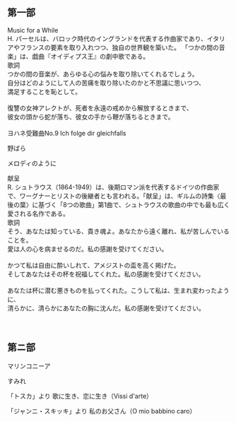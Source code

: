 ## 第一部
Music for a While
<br>
H. パーセルは、バロック時代のイングランドを代表する作曲家であり、イタリアやフランスの要素を取り入れつつ、独自の世界観を築いた。
「つかの間の音楽」は、戯曲『オイディプス王』の劇中歌である。
<br>
歌詞<br>
つかの間の音楽が、あらゆる心の悩みを取り除いてくれるでしょう。<br>
自分はどのようにして人の苦痛を取り除いたのかと不思議に思いつつ、<br>
満足することを恥として。<br>
<br>
復讐の女神アレクトが、死者を永遠の戒めから解放するときまで、<br>
彼女の頭から蛇が落ち、彼女の手から鞭が落ちるときまで。<br>
<br>
ヨハネ受難曲No.9 Ich folge dir gleichfalls
<br>

野ばら
<br>

メロディのように
<br>

献呈
<br>
R. シュトラウス（1864-1949）は、後期ロマン派を代表するドイツの作曲家で、ワーグナーとリストの後継者とも言われる。「献呈」は、ギルムの詩集〈最後の葉〉に基づく「8つの歌曲」第1曲で、シュトラウスの歌曲の中でも最も広く愛される名作である。<br>
歌詞<br>
そう、あなたは知っている、貴き魂よ。あなたから遠く離れ、私が苦しんでいることを。<br>
愛は人の心を病ませるのだ。私の感謝を受けてください。<br>
<br>
かつて私は自由に酔いしれて、アメジストの盃を高く掲げた。<br>
そしてあなたはその杯を祝福してくれた。私の感謝を受けてください。<br>
<br>
あなたは杯に潜む悪きものを払ってくれた。こうして私は、生まれ変わったように、<br>
清らかに、清らかにあなたの胸に沈んだ。私の感謝を受けてください。<br>
<br>
<br>
## 第ニ部
マリンコニーア
<br>

すみれ
<br>

「トスカ」より 歌に生き、恋に生き（Vissi d'arte）
<br>

「ジャンニ・スキッキ」より 私のお父さん（O mio babbino caro）
<br>

